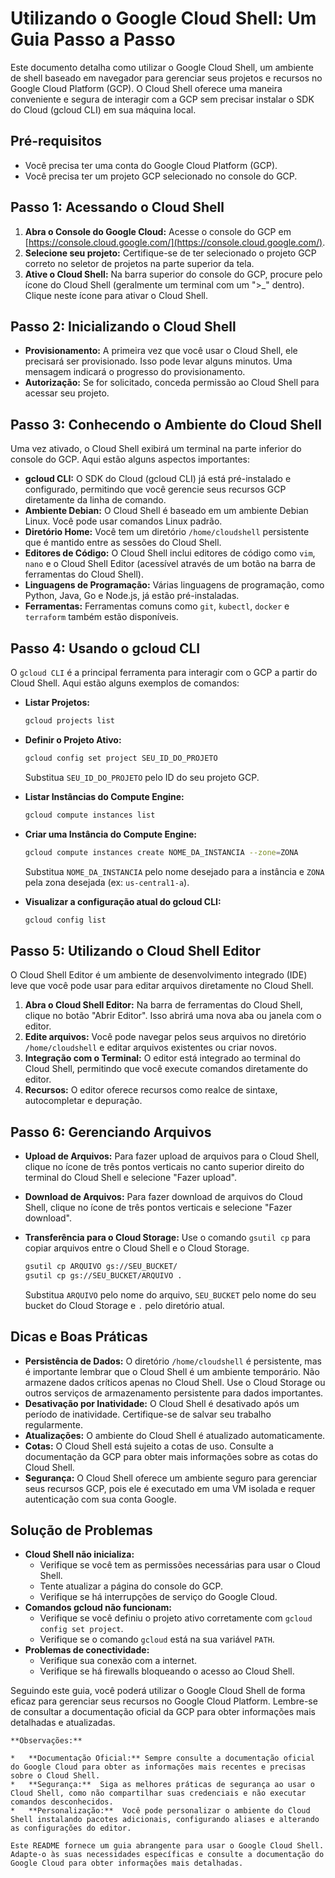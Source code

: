 # Utilizando o Google Cloud Shell: Um Guia Passo a Passo

Este documento detalha como utilizar o Google Cloud Shell, um ambiente de shell baseado em navegador para gerenciar seus projetos e recursos no Google Cloud Platform (GCP). O Cloud Shell oferece uma maneira conveniente e segura de interagir com a GCP sem precisar instalar o SDK do Cloud (gcloud CLI) em sua máquina local.

## Pré-requisitos

*   Você precisa ter uma conta do Google Cloud Platform (GCP).
*   Você precisa ter um projeto GCP selecionado no console do GCP.

## Passo 1: Acessando o Cloud Shell

1.  **Abra o Console do Google Cloud:** Acesse o console do GCP em [https://console.cloud.google.com/](https://console.cloud.google.com/).
2.  **Selecione seu projeto:** Certifique-se de ter selecionado o projeto GCP correto no seletor de projetos na parte superior da tela.
3.  **Ative o Cloud Shell:** Na barra superior do console do GCP, procure pelo ícone do Cloud Shell (geralmente um terminal com um ">_" dentro). Clique neste ícone para ativar o Cloud Shell.

## Passo 2: Inicializando o Cloud Shell

*   **Provisionamento:** A primeira vez que você usar o Cloud Shell, ele precisará ser provisionado. Isso pode levar alguns minutos. Uma mensagem indicará o progresso do provisionamento.
*   **Autorização:** Se for solicitado, conceda permissão ao Cloud Shell para acessar seu projeto.

## Passo 3: Conhecendo o Ambiente do Cloud Shell

Uma vez ativado, o Cloud Shell exibirá um terminal na parte inferior do console do GCP. Aqui estão alguns aspectos importantes:

*   **gcloud CLI:** O SDK do Cloud (gcloud CLI) já está pré-instalado e configurado, permitindo que você gerencie seus recursos GCP diretamente da linha de comando.
*   **Ambiente Debian:** O Cloud Shell é baseado em um ambiente Debian Linux. Você pode usar comandos Linux padrão.
*   **Diretório Home:** Você tem um diretório `/home/cloudshell` persistente que é mantido entre as sessões do Cloud Shell.
*   **Editores de Código:** O Cloud Shell inclui editores de código como `vim`, `nano` e o Cloud Shell Editor (acessível através de um botão na barra de ferramentas do Cloud Shell).
*   **Linguagens de Programação:** Várias linguagens de programação, como Python, Java, Go e Node.js, já estão pré-instaladas.
*   **Ferramentas:** Ferramentas comuns como `git`, `kubectl`, `docker` e `terraform` também estão disponíveis.

## Passo 4: Usando o gcloud CLI

O `gcloud CLI` é a principal ferramenta para interagir com o GCP a partir do Cloud Shell. Aqui estão alguns exemplos de comandos:

*   **Listar Projetos:**

    ```bash
    gcloud projects list
    ```

*   **Definir o Projeto Ativo:**

    ```bash
    gcloud config set project SEU_ID_DO_PROJETO
    ```

    Substitua `SEU_ID_DO_PROJETO` pelo ID do seu projeto GCP.

*   **Listar Instâncias do Compute Engine:**

    ```bash
    gcloud compute instances list
    ```

*   **Criar uma Instância do Compute Engine:**

    ```bash
    gcloud compute instances create NOME_DA_INSTANCIA --zone=ZONA
    ```

    Substitua `NOME_DA_INSTANCIA` pelo nome desejado para a instância e `ZONA` pela zona desejada (ex: `us-central1-a`).

*   **Visualizar a configuração atual do gcloud CLI:**

    ```bash
    gcloud config list
    ```

## Passo 5: Utilizando o Cloud Shell Editor

O Cloud Shell Editor é um ambiente de desenvolvimento integrado (IDE) leve que você pode usar para editar arquivos diretamente no Cloud Shell.

1.  **Abra o Cloud Shell Editor:** Na barra de ferramentas do Cloud Shell, clique no botão "Abrir Editor". Isso abrirá uma nova aba ou janela com o editor.
2.  **Edite arquivos:** Você pode navegar pelos seus arquivos no diretório `/home/cloudshell` e editar arquivos existentes ou criar novos.
3.  **Integração com o Terminal:** O editor está integrado ao terminal do Cloud Shell, permitindo que você execute comandos diretamente do editor.
4.  **Recursos:** O editor oferece recursos como realce de sintaxe, autocompletar e depuração.

## Passo 6: Gerenciando Arquivos

*   **Upload de Arquivos:** Para fazer upload de arquivos para o Cloud Shell, clique no ícone de três pontos verticais no canto superior direito do terminal do Cloud Shell e selecione "Fazer upload".
*   **Download de Arquivos:** Para fazer download de arquivos do Cloud Shell, clique no ícone de três pontos verticais e selecione "Fazer download".
*   **Transferência para o Cloud Storage:** Use o comando `gsutil cp` para copiar arquivos entre o Cloud Shell e o Cloud Storage.

    ```bash
    gsutil cp ARQUIVO gs://SEU_BUCKET/
    gsutil cp gs://SEU_BUCKET/ARQUIVO .
    ```

    Substitua `ARQUIVO` pelo nome do arquivo, `SEU_BUCKET` pelo nome do seu bucket do Cloud Storage e `.` pelo diretório atual.

## Dicas e Boas Práticas

*   **Persistência de Dados:** O diretório `/home/cloudshell` é persistente, mas é importante lembrar que o Cloud Shell é um ambiente temporário. Não armazene dados críticos apenas no Cloud Shell. Use o Cloud Storage ou outros serviços de armazenamento persistente para dados importantes.
*   **Desativação por Inatividade:** O Cloud Shell é desativado após um período de inatividade. Certifique-se de salvar seu trabalho regularmente.
*   **Atualizações:** O ambiente do Cloud Shell é atualizado automaticamente.
*   **Cotas:** O Cloud Shell está sujeito a cotas de uso. Consulte a documentação da GCP para obter mais informações sobre as cotas do Cloud Shell.
*   **Segurança:** O Cloud Shell oferece um ambiente seguro para gerenciar seus recursos GCP, pois ele é executado em uma VM isolada e requer autenticação com sua conta Google.

## Solução de Problemas

*   **Cloud Shell não inicializa:**
    *   Verifique se você tem as permissões necessárias para usar o Cloud Shell.
    *   Tente atualizar a página do console do GCP.
    *   Verifique se há interrupções de serviço do Google Cloud.
*   **Comandos gcloud não funcionam:**
    *   Verifique se você definiu o projeto ativo corretamente com `gcloud config set project`.
    *   Verifique se o comando `gcloud` está na sua variável `PATH`.
*   **Problemas de conectividade:**
    *   Verifique sua conexão com a internet.
    *   Verifique se há firewalls bloqueando o acesso ao Cloud Shell.

Seguindo este guia, você poderá utilizar o Google Cloud Shell de forma eficaz para gerenciar seus recursos no Google Cloud Platform. Lembre-se de consultar a documentação oficial da GCP para obter informações mais detalhadas e atualizadas.
```
**Observações:**

*   **Documentação Oficial:** Sempre consulte a documentação oficial do Google Cloud para obter as informações mais recentes e precisas sobre o Cloud Shell.
*   **Segurança:**  Siga as melhores práticas de segurança ao usar o Cloud Shell, como não compartilhar suas credenciais e não executar comandos desconhecidos.
*   **Personalização:**  Você pode personalizar o ambiente do Cloud Shell instalando pacotes adicionais, configurando aliases e alterando as configurações do editor.

Este README fornece um guia abrangente para usar o Google Cloud Shell. 
Adapte-o às suas necessidades específicas e consulte a documentação do Google Cloud para obter informações mais detalhadas.
